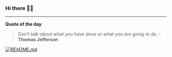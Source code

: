 ### Hi there 👋🏻


---

**Quote of the day**

> *Don't talk about what you have done or what you are going to do.* - **Thomas Jefferson** 

[![README.md](https://github.com/marcolovazzano/marcolovazzano/actions/workflows/readme.yml/badge.svg?branch=main)](https://github.com/marcolovazzano/marcolovazzano/actions/workflows/readme.yml)
